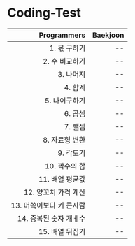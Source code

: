 # Coding-Test

|              Programmers | Baekjoon |
| -----------------------: | -------: |
|             1. 몫 구하기 |       -- |
|           2. 수 비교하기 |       -- |
|                3. 나머지 |       -- |
|                  4. 합계 |       -- |
|            5. 나이구하기 |       -- |
|                  6. 곱셈 |       -- |
|                  7. 뺄셈 |       -- |
|           8. 자료형 변환 |       -- |
|                9. 각도기 |       -- |
|            10. 짝수의 합 |       -- |
|          11. 배열 평균값 |       -- |
|     12. 양꼬치 가격 계산 |       -- |
| 13. 머쓱이보다 키 큰사람 |       -- |
|   14. 중복된 숫자 개ㅔ수 |       -- |
|          15. 배열 뒤집기 |       -- |
